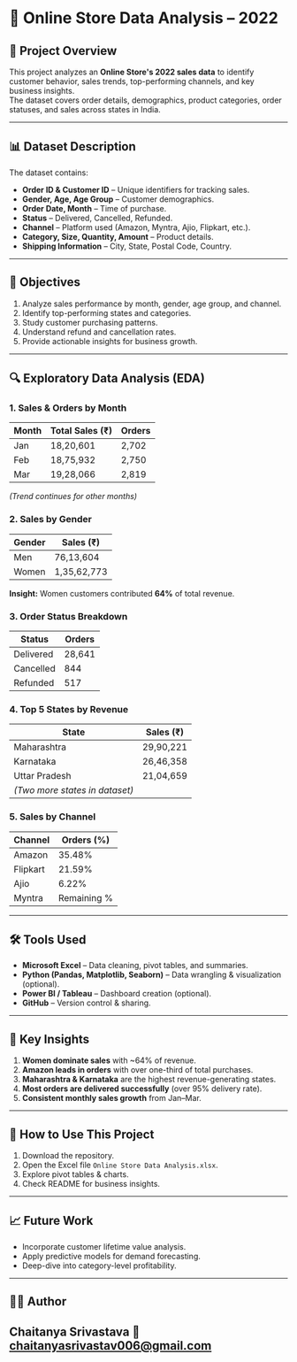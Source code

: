 # 🛒 Online Store Data Analysis – 2022

## 📌 Project Overview
This project analyzes an **Online Store's 2022 sales data** to identify customer behavior, sales trends, top-performing channels, and key business insights.  
The dataset covers order details, demographics, product categories, order statuses, and sales across states in India.

---

## 📊 Dataset Description
The dataset contains:
- **Order ID & Customer ID** – Unique identifiers for tracking sales.
- **Gender, Age, Age Group** – Customer demographics.
- **Order Date, Month** – Time of purchase.
- **Status** – Delivered, Cancelled, Refunded.
- **Channel** – Platform used (Amazon, Myntra, Ajio, Flipkart, etc.).
- **Category, Size, Quantity, Amount** – Product details.
- **Shipping Information** – City, State, Postal Code, Country.

---

## 🎯 Objectives
1. Analyze sales performance by month, gender, age group, and channel.
2. Identify top-performing states and categories.
3. Study customer purchasing patterns.
4. Understand refund and cancellation rates.
5. Provide actionable insights for business growth.

---

## 🔍 Exploratory Data Analysis (EDA)

### 1. Sales & Orders by Month
| Month | Total Sales (₹) | Orders |
|-------|-----------------|--------|
| Jan   | 18,20,601       | 2,702  |
| Feb   | 18,75,932       | 2,750  |
| Mar   | 19,28,066       | 2,819  |
*(Trend continues for other months)*

### 2. Sales by Gender
| Gender | Sales (₹)  |
|--------|-----------|
| Men    | 76,13,604 |
| Women  | 1,35,62,773 |

**Insight:** Women customers contributed **64%** of total revenue.

### 3. Order Status Breakdown
| Status     | Orders |
|------------|--------|
| Delivered  | 28,641 |
| Cancelled  | 844    |
| Refunded   | 517    |

### 4. Top 5 States by Revenue
| State          | Sales (₹)  |
|----------------|-----------|
| Maharashtra    | 29,90,221 |
| Karnataka      | 26,46,358 |
| Uttar Pradesh  | 21,04,659 |
| *(Two more states in dataset)* |

### 5. Sales by Channel
| Channel  | Orders (%) |
|----------|------------|
| Amazon   | 35.48%     |
| Flipkart | 21.59%     |
| Ajio     | 6.22%      |
| Myntra   | Remaining % |

---

## 🛠 Tools Used
- **Microsoft Excel** – Data cleaning, pivot tables, and summaries.
- **Python (Pandas, Matplotlib, Seaborn)** – Data wrangling & visualization (optional).
- **Power BI / Tableau** – Dashboard creation (optional).
- **GitHub** – Version control & sharing.

---

## 📌 Key Insights
1. **Women dominate sales** with ~64% of revenue.
2. **Amazon leads in orders** with over one-third of total purchases.
3. **Maharashtra & Karnataka** are the highest revenue-generating states.
4. **Most orders are delivered successfully** (over 95% delivery rate).
5. **Consistent monthly sales growth** from Jan–Mar.

---

## 🚀 How to Use This Project
1. Download the repository.
2. Open the Excel file `Online Store Data Analysis.xlsx`.
3. Explore pivot tables & charts.
4. Check README for business insights.

---

## 📈 Future Work
- Incorporate customer lifetime value analysis.
- Apply predictive models for demand forecasting.
- Deep-dive into category-level profitability.

---

## 👨‍💻 Author
Chaitanya Srivastava 
📧 chaitanyasrivastav006@gmail.com
---
